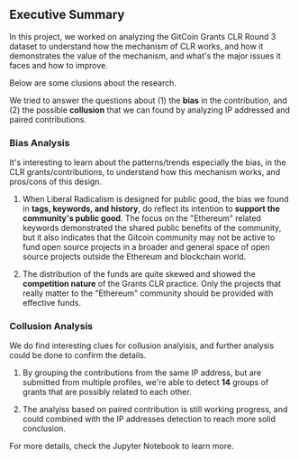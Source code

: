 ## Executive Summary

In this project, we worked on analyzing the GitCoin Grants CLR Round 3 dataset to understand how the mechanism of CLR works, and how it demonstrates the value of the mechanism, and what's the major issues it faces and how to improve.

Below are some clusions about the research.

We tried to answer the questions about (1) the **bias** in the contribution, and (2) the possible **collusion** that we can found by analyzing IP addressed and paired contributions.


### Bias Analysis

It's interesting to learn about the patterns/trends especially the bias, in the CLR grants/contributions, to understand how this mechanism works, and pros/cons of this design.

1. When Liberal Radicalism is designed for public good, the bias we found in **tags, keywords, and history**, do reflect its intention to **support the community's public good**. The focus on the "Ethereum" related keywords demonstrated the shared public benefits of the community, but it also indicates that the Gitcoin community may not be active to fund open source projects in a broader and general space of open source projects outside the Ethereum and blockchain world.

2. The distribution of the funds are quite skewed and showed the **competition nature** of the Grants CLR practice. Only the projects that really matter to the "Ethereum" community should be provided with effective funds.

### Collusion Analysis

We do find interesting clues for collusion analyisis, and further analysis could be done to confirm the details.

1. By grouping the contributions from the same IP address, but are submitted from multiple profiles, we're able to detect **14** groups of grants that are possibly related to each other.

1. The analyiss based on paired contribution is still working progress, and could combined with the IP addresses detection to reach more solid conclusion.


For more details, check the Jupyter Notebook to learn more.

